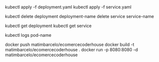 kubectl apply -f deployment.yaml
kubectl apply -f service.yaml

kubectl delete deployment deployment-name
delete service service-name

kubectl get deployment
kubectl get service

kubectl logs pod-name

docker push matimbarcelo/ecomercecoderhouse
docker build -t matimbarcelo/ecomercecoderhouse .
docker run -p 8080:8080 -d matimbarcelo/ecomercecoderhouse
